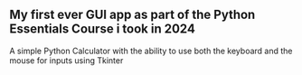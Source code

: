 ## **My first ever GUI app as part of the Python Essentials Course i took in 2024**
A simple Python Calculator with the ability to use both the keyboard and the mouse for inputs using Tkinter
